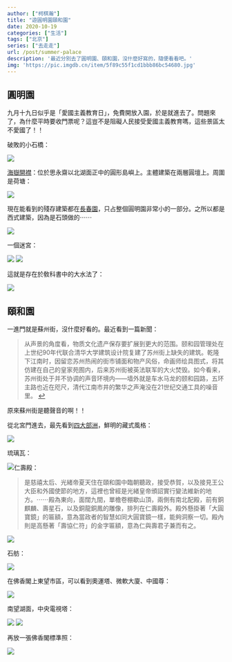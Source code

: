 ```yaml
---
author: ["柯棋瀚"]
title: "遊圓明園頤和園"
date: 2020-10-19
categories: ["生活"]
tags: ["北京"]
series: ["去走走"]
url: /post/summer-palace
description: '最近分別去了圓明園、頤和園，沒什麼好寫的，隨便看看吧。'
img: 'https://pic.imgdb.cn/item/5f89c55f1cd1bbb86bc54680.jpg'
---
```


## 圓明園

九月十九日似乎是「愛國主義教育日」，免費開放入園，於是就進去了。問題來了，為什麼平時要收門票呢？這豈不是阻礙人民接受愛國主義教育嗎，這些景區太不愛國了！！

破敗的小石橋：

<img src="https://pic.imgdb.cn/item/5f89c3f31cd1bbb86bc4af8f.jpg">

<u>海嶽開襟</u>：位於思永齋以北湖面正中的圓形島嶼上。主體建築在兩層圓壇上。周圍是荷塘：

<img src="https://pic.imgdb.cn/item/5f89c3f31cd1bbb86bc4af91.jpg">

現在能看到的殘存建築都在<u>長春園</u>，只占整個圓明園非常小的一部分。之所以都是西式建築，因為是石頭做的⋯⋯

<img src="https://pic.imgdb.cn/item/5f89c3f31cd1bbb86bc4af96.jpg">

一個迷宮：

<img src="https://pic.imgdb.cn/item/5f89c3f31cd1bbb86bc4af9b.jpg">
<img src="https://pic.imgdb.cn/item/5f89c3f31cd1bbb86bc4af9f.jpg">

這就是存在於敎科書中的大水法了：

<img src="https://pic.imgdb.cn/item/5f89c3f31cd1bbb86bc4afa5.jpg">

## 頤和園

一進門就是蘇州街，沒什麼好看的。最近看到一篇新聞：

> 从声景的角度看，物质文化遗产保存要扩展到更大的范围。颐和园管理处在上世纪90年代联合清华大学建筑设计院复建了苏州街上缺失的建筑。乾隆下江南时，因留恋苏州热闹的街市铺面和物产风俗，命画师绘具图式，将其仿建在自己的皇家苑囿内，后来苏州街被英法联军的大火焚毁。如今看来，苏州街处于并不协调的声音环境内——墙外就是车水马龙的颐和园路，五环主路也近在咫尺，清代江南市井的繁华之声淹没在21世纪交通工具的噪音里。 [↩](https://mp.weixin.qq.com/s?src=3&timestamp=1603273940&ver=1&signature=v-sTEKtMIGVEj7aihCeZWqu-yMgQqvTiC3CZkNAx3ssh*CZZrYh1RGwFyM6c20bR5qCzlX3jfDQYq0ld0dO6g6Y0uWYtMGKWCc2oVqA6rcn8GeDYQp*yZpJB4RpEQUmGRZCtCP1jsHPSTmJitr1IplkY*lElJosIkBmFzBed4mc=)

原來蘇州街是聽聲音的啊！！

從北宮門進去，最先看到<u>四大部洲</u>，鮮明的藏式風格：

<img src="https://pic.imgdb.cn/item/5f89c3f31cd1bbb86bc4afac.jpg">

琉璃瓦：

<img src="https://pic.imgdb.cn/item/5f89c3f31cd1bbb86bc4afb5.jpg">仁壽殿：

> 是慈禧太后、光緒帝夏天住在頤和園中臨朝聽政，接受恭賀，以及接見王公大臣和外國使節的地方，這裡也曾經是光緒皇帝頒詔實行變法維新的地方。⋯⋯殿為東向，面闊九間，單檐卷棚歇山頂，兩側有南北配殿，前有銅麒麟、壽星石，以及銅龍銅鳳的雕像，排列在仁壽殿外。殿外懸掛著「大圓寶鏡」的匾額，意為當政者的智慧如同大圓寶鏡一樣，能夠洞察一切。殿內則是高懸著「壽協仁符」的金字匾額，意為仁與壽君子兼而有之。

<img src="https://pic.imgdb.cn/item/5f89c3f31cd1bbb86bc4afc1.jpg">

石舫：

<img src="https://pic.imgdb.cn/item/5f89c3f31cd1bbb86bc4afc6.jpg">

在佛香閣上東望市區，可以看到奧運塔、微軟大廈、中國尊：

<img src="https://pic.imgdb.cn/item/5f89c3f31cd1bbb86bc4afc9.jpg">

南望湖面，中央電視塔：

<img src="https://pic.imgdb.cn/item/5f89c3f31cd1bbb86bc4afcd.jpg">

<img src="https://pic.imgdb.cn/item/5f89c3f31cd1bbb86bc4afda.jpg">

再放一張佛香閣標準照：

<img src="https://pic.imgdb.cn/item/5f89c3f31cd1bbb86bc4afde.jpg">